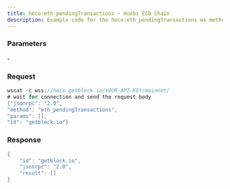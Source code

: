```yaml
---
title: heco:eth_pendingTransactions - Huobi ECO Chain
description: Example code for the heco:eth_pendingTransactions ws method. Сomplete guide on how to use heco:eth_pendingTransactions ws in GetBlock.io Web3 documentation.
---
```


### Parameters


\-

### Request

``` java
wscat -c wss://heco.getblock.io/YOUR-API-KEY/mainnet/ 
# wait for connection and send the request body 
{"jsonrpc": "2.0",
"method": "eth_pendingTransactions",
"params": [],
"id": "getblock.io"}
```

###  Response

``` java
{
    "id": "getblock.io",
    "jsonrpc": "2.0",
    "result": []
}
```

